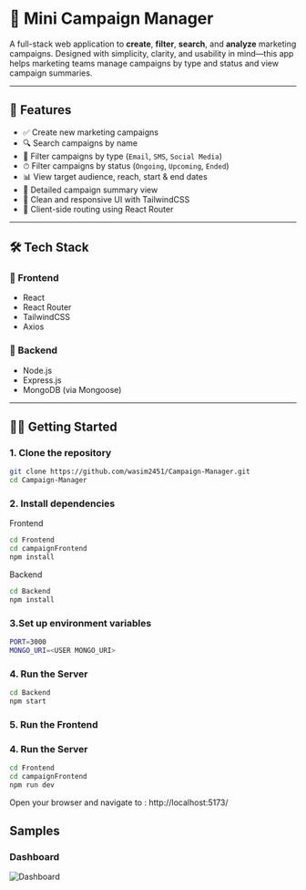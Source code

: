 # 📢 Mini Campaign Manager

A full-stack web application to **create**, **filter**, **search**, and **analyze** marketing campaigns. Designed with simplicity, clarity, and usability in mind—this app helps marketing teams manage campaigns by type and status and view campaign summaries.

---

## 🚀 Features

- ✅ Create new marketing campaigns
- 🔍 Search campaigns by name
- 🎯 Filter campaigns by type (`Email`, `SMS`, `Social Media`)
- ⏱ Filter campaigns by status (`Ongoing`, `Upcoming`, `Ended`)
- 📊 View target audience, reach, start & end dates
- 📄 Detailed campaign summary view
- 🌈 Clean and responsive UI with TailwindCSS
- 🔗 Client-side routing using React Router

---

## 🛠 Tech Stack

### 🔹 Frontend
- React
- React Router
- TailwindCSS
- Axios

### 🔹 Backend
- Node.js
- Express.js
- MongoDB (via Mongoose)

---


## 🧑‍💻 Getting Started

### 1. Clone the repository

```bash
git clone https://github.com/wasim2451/Campaign-Manager.git
cd Campaign-Manager
```
### 2. Install dependencies
Frontend
```bash
cd Frontend
cd campaignFrontend
npm install
```
Backend
```bash
cd Backend
npm install
```
### 3.Set up environment variables
```bash
PORT=3000
MONGO_URI=<USER MONGO_URI>
```
### 4. Run the Server
```bash
cd Backend
npm start
```
### 5. Run the Frontend
### 4. Run the Server
```bash
cd Frontend
cd campaignFrontend
npm run dev
```
Open your browser and navigate to :
http://localhost:5173/

## Samples
### Dashboard
![Dashboard](./Dashboard (2))

